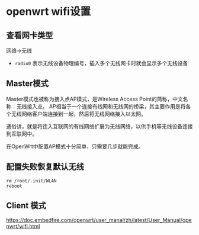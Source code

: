 ﻿# openwrt wifi设置

查看网卡类型
-----------
网络->无线
*  `radio0` 表示无线设备物理编号，插入多个无线网卡时就会显示多个无线设备

Master模式
-----------
Master模式也被称为接入点AP模式，是Wireless Access Point的简称，中文名称：无线接入点。 AP相当于一个连接有线网和无线网的桥梁，其主要作用是将各个无线网络客户端连接到一起，然后将无线网络接入以太网。

通俗讲，就是将连入互联网的有线网络扩展为无线网络，以供手机等无线设备连接到互联网中。

在OpenWrt中配置AP模式十分简单，只需要几步就能完成。

配置失败恢复默认无线
-------------------
```
rm /root/.init/WLAN
reboot
```

Client 模式
-----------
https://doc.embedfire.com/openwrt/user_manal/zh/latest/User_Manual/openwrt/wifi.html